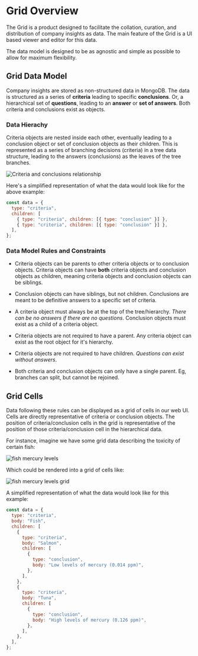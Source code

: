 # Grid Overview

The Grid is a product designed to facilitate the collation, curation, and distribution of company insights as data. The main feature of the Grid is a UI based viewer and editor for this data.

The data model is designed to be as agnostic and simple as possible to allow for maximum flexibility.

## Grid Data Model

Company insights are stored as non-structured data in MongoDB. The data is structured as a series of **criteria** leading to specific **conclusions**. Or, a hierarchical set of **questions**, leading to an **answer** or **set of answers**. Both criteria and conclusions exist as objects.

### Data Hierachy

Criteria objects are nested inside each other, eventually leading to a conclusion object or set of conclusion objects as their children. This is represented as a series of branching decisions (criteria) in a tree data structure, leading to the answers (conclusions) as the leaves of the tree branches.

![Criteria and conclusions relationship](/img/criteria-conclusions-relationship.png)

Here's a simplified representation of what the data would look like for the above example:

```js
const data = {
  type: "criteria",
  children: [
    { type: "criteria", children: [{ type: "conclusion" }] },
    { type: "criteria", children: [{ type: "conclusion" }] },
  ],
};
```

### Data Model Rules and Constraints

- Criteria objects can be parents to other criteria objects or to conclusion objects. Criteria objects can have **both** criteria objects and conclusion objects as children, meaning criteria objects and conclusion objects can be siblings.

- Conclusion objects can have siblings, but not children. Conclusions are meant to be definitive answers to a specific set of criteria.

- A criteria object must always be at the top of the tree/hierarchy. _There can be no answers if there are no questions_. Conclusion objects must exist as a child of a criteria object.

- Criteria objects are not required to have a parent. Any criteria object can exist as the root object for it's hierarchy.

- Criteria objects are not required to have children. _Questions can exist without answers_.

- Both criteria and conclusion objects can only have a single parent. Eg, branches can split, but cannot be rejoined.

## Grid Cells

Data following these rules can be displayed as a grid of cells in our web UI. Cells are directly representative of criteria or conclusion objects. The position of criteria/conclusion cells in the grid is representative of the position of those criteria/conclusion cell in the hierarchical data.

For instance, imagine we have some grid data describing the toxicity of certain fish:

![fish mercury levels](/img/fish-object-example.png)

Which could be rendered into a grid of cells like:

![fish mercury levels grid](/img/fish-cell-example.png)

A simplified representation of what the data would look like for this example:

```js
const data = {
  type: "criteria",
  body: "Fish",
  children: [
    {
      type: "criteria",
      body: "Salmon",
      children: [
        {
          type: "conclusion",
          body: "Low levels of mercury (0.014 ppm)",
        },
      ],
    },
    {
      type: "criteria",
      body: "Tuna",
      children: [
        {
          type: "conclusion",
          body: "High levels of mercury (0.126 ppm)",
        },
      ],
    },
  ],
};
```

